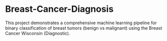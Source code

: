 # Breast-Cancer-Diagnosis
This project demonstrates a comprehensive machine learning pipeline for binary classification of breast tumors (benign vs malignant) using the Breast Cancer Wisconsin (Diagnostic).
